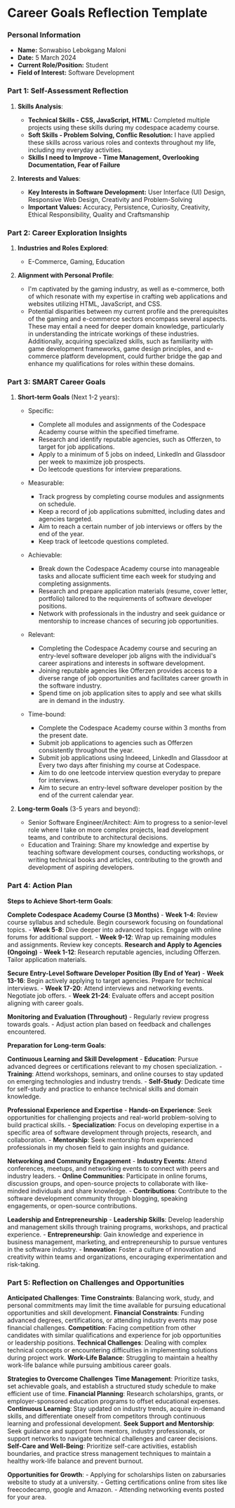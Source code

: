 # Career Goals Reflection Template

### Personal Information

- **Name:** Sonwabiso Lebokgang Maloni
- **Date:** 5 March 2024
- **Current Role/Position:** Student 
- **Field of Interest:** Software Development

### Part 1: Self-Assessment Reflection

1. **Skills Analysis**:
    
    - __Technical Skills - CSS, JavaScript, HTML:__ Completed multiple projects using these skills during my codespace academy course.
    - __Soft Skills - Problem Solving, Conflic Resolution:__ I have applied these skills across various roles and contexts throughout my life, including my everyday activities.
    - __Skills I need to Improve - Time Management, Overlooking Documentation, Fear of Failure__ 
2. **Interests and Values**:
    
    - __Key Interests in Software Development:__ User Interface (UI) Design, Responsive Web Design, Creativity and Problem-Solving
    - __Important Values:__ Accuracy, Persistence, Curiosity, Creativity, Ethical Responsibility, Quality and Craftsmanship

### Part 2: Career Exploration Insights

1. **Industries and Roles Explored**:
    
    - E-Commerce, Gaming, Education
      
2. **Alignment with Personal Profile**:
    
    - I'm captivated by the gaming industry, as well as e-commerce, both of which resonate with my expertise in crafting web applications and websites utilizing HTML, JavaScript, and CSS.
    - Potential disparities between my current profile and the prerequisites of the gaming and e-commerce sectors encompass several aspects. These may entail a need for deeper domain knowledge, particularly in understanding the intricate workings of these industries. Additionally, acquiring specialized skills, such as familiarity with game development frameworks, game design principles, and e-commerce platform development, could further bridge the gap and enhance my qualifications for roles within these domains.

### Part 3: SMART Career Goals

1. **Short-term Goals** (Next 1-2 years):
    
    - Specific:
      - Complete all modules and assignments of the Codespace Academy course within the specified timeframe.
      - Research and identify reputable agencies, such as Offerzen, to target for job applications.
      - Apply to a minimum of 5 jobs on indeed, LinkedIn and Glassdoor per week to maximize job prospects.
      - Do leetcode questions for interview preparations.
    - Measurable:
      - Track progress by completing course modules and assignments on schedule.
      - Keep a record of job applications submitted, including dates and agencies targeted.
      - Aim to reach a certain number of job interviews or offers by the end of the year.
      - Keep track of leetcode questions completed.

    - Achievable:
      - Break down the Codespace Academy course into manageable tasks and allocate sufficient time each week for studying and completing assignments.
      - Research and prepare application materials (resume, cover letter, portfolio) tailored to the requirements of software developer positions.
      - Network with professionals in the industry and seek guidance or mentorship to increase chances of securing job opportunities.
  
    - Relevant:
      - Completing the Codespace Academy course and securing an entry-level software developer job aligns with the individual's career aspirations and interests in software development.
      - Joining reputable agencies like Offerzen provides access to a diverse range of job opportunities and facilitates career growth in the software industry.
      - Spend time on job application sites to apply and see what skills are in demand in the industry.

    - Time-bound:
      - Complete the Codespace Academy course within 3 months from the present date.
      - Submit job applications to agencies such as Offerzen consistently throughout the year.
      - Submit job applications using Indeeed, LinkedIn and Glassdoor at Every two days after finishing my course at Codespace.
      - Aim to do one leetcode interview question everyday to prepare for interviews. 
      - Aim to secure an entry-level software developer position by the end of the current calendar year.

2. **Long-term Goals** (3-5 years and beyond):
    
    - Senior Software Engineer/Architect: Aim to progress to a senior-level role where I take on more complex projects, lead development teams, and contribute to architectural decisions.
    - Education and Training: Share my knowledge and expertise by teaching software development courses, conducting workshops, or writing technical books and articles, contributing to the growth and development of aspiring developers.

### Part 4: Action Plan

**Steps to Achieve Short-term Goals**:
    
__Complete Codespace Academy Course (3 Months)__
    - **Week 1-4**: Review course syllabus and schedule. Begin coursework focusing on foundational topics.
    - **Week 5-8**: Dive deeper into advanced topics. Engage with online forums for additional support.
    - **Week 9-12**: Wrap up remaining modules and assignments. Review key concepts.
__Research and Apply to Agencies (Ongoing)__
    - **Week 1-12**: Research reputable agencies, including Offerzen. Tailor application materials.

__Secure Entry-Level Software Developer Position (By End of Year)__
    - **Week 13-16**: Begin actively applying to target agencies. Prepare for technical interviews.
    - **Week 17-20**: Attend interviews and networking events. Negotiate job offers.
    - **Week 21-24**: Evaluate offers and accept position aligning with career goals.

 __Monitoring and Evaluation (Throughout)__
    - Regularly review progress towards goals.
    - Adjust action plan based on feedback and challenges encountered.
    
**Preparation for Long-term Goals**:
    
__Continuous Learning and Skill Development__
    - **Education**: Pursue advanced degrees or certifications relevant to my chosen specialization.
    - **Training**: Attend workshops, seminars, and online courses to stay updated on emerging technologies and industry trends.
    - **Self-Study**: Dedicate time for self-study and practice to enhance technical skills and domain knowledge.

__Professional Experience and Expertise__
    - **Hands-on Experience**: Seek opportunities for challenging projects and real-world problem-solving to build practical skills.
    - **Specialization**: Focus on developing expertise in a specific area of software development through projects, research, and collaboration.
    - **Mentorship**: Seek mentorship from experienced professionals in my chosen field to gain insights and guidance.

__Networking and Community Engagement__
    - **Industry Events**: Attend conferences, meetups, and networking events to connect with peers and industry leaders.
    - **Online Communities**: Participate in online forums, discussion groups, and open-source projects to collaborate with like-minded individuals and share knowledge.
    - **Contributions**: Contribute to the software development community through blogging, speaking engagements, or open-source contributions.

__Leadership and Entrepreneurship__
    - **Leadership Skills**: Develop leadership and management skills through training programs, workshops, and practical experience.
    - **Entrepreneurship**: Gain knowledge and experience in business management, marketing, and entrepreneurship to pursue ventures in the software industry.
    - **Innovation**: Foster a culture of innovation and creativity within teams and organizations, encouraging experimentation and risk-taking.

### Part 5: Reflection on Challenges and Opportunities

**Anticipated Challenges**:
    **Time Constraints**: Balancing work, study, and personal commitments may limit the time available for pursuing educational opportunities and skill development.
    **Financial Constraints**: Funding advanced degrees, certifications, or attending industry events may pose financial challenges.
    **Competition**: Facing competition from other candidates with similar qualifications and experience for job opportunities or leadership positions.
    **Technical Challenges**: Dealing with complex technical concepts or encountering difficulties in implementing solutions during project work.
    **Work-Life Balance**: Struggling to maintain a healthy work-life balance while pursuing ambitious career goals.

__Strategies to Overcome Challenges__
   **Time Management**: Prioritize tasks, set achievable goals, and establish a structured study schedule to make efficient use of time.
   **Financial Planning**: Research scholarships, grants, or employer-sponsored education programs to offset educational expenses.
   **Continuous Learning**: Stay updated on industry trends, acquire in-demand skills, and differentiate oneself from competitors through continuous learning and professional development.
   **Seek Support and Mentorship**: Seek guidance and support from mentors, industry professionals, or support networks to navigate technical challenges and career decisions.
   **Self-Care and Well-Being**: Prioritize self-care activities, establish boundaries, and practice stress management techniques to maintain a healthy work-life balance and prevent burnout.

**Opportunities for Growth**:
    - Applying for scholarships listen on zabursaries website to study at a university.
    - Getting certifications online from sites like freecodecamp, google and Amazon.
    - Attending networking events posted for your area.
